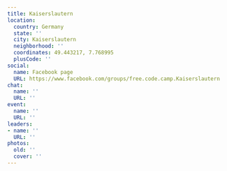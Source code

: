 ```yaml
---
title: Kaiserslautern
location:
  country: Germany
  state: ''
  city: Kaiserslautern
  neighborhood: ''
  coordinates: 49.443217, 7.768995
  plusCode: ''
social:
  name: Facebook page
  URL: https://www.facebook.com/groups/free.code.camp.Kaiserslautern
chat:
  name: ''
  URL: ''
event:
  name: ''
  URL: ''
leaders:
- name: ''
  URL: ''
photos:
  old: ''
  cover: ''
---
```

